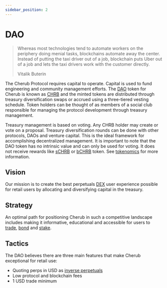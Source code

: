 ```yaml
---
sidebar_position: 2
---
```


# DAO

> Whereas most technologies tend to automate workers on the periphery doing menial tasks, blockchains automate away the center. Instead of putting the taxi driver out of a job, blockchain puts Uber out of a job and lets the taxi drivers work with the customer directly.
>
> Vitalik Buterin

The Cherub Protocol requires capital to operate. Capital is used to fund engineering and community management efforts. The [DAO](/docs/about/terminology#decentralized-autonomous-organization-dao) token for Cherub is known as [CHRB](/docs/about/terminology#dchrb) and the minted tokens are distributed through treasury diversification swaps or accrued using a three-tiered vesting schedule. Token holders can be thought of as members of a social club responsible for managing the protocol development through treasury management.

Treasury management is based on voting. Any CHRB holder may create or vote on a proposal. Treasury diversification rounds can be done with other protocols, DAOs and venture capital. This is the ideal framework for accomplishing decentralized management. It is important to note that the DAO token has no intrinsic value and can only be used for voting. It does not receive rewards like [sCHRB](/docs/about/terminology#schrb) or [bCHRB](/docs/about/terminology#chrb) token. See [tokenomics](/docs/about/terminology#tokenomics) for more information.

## Vision

Our mission is to create the best perpetuals [DEX](/docs/about/terminology#decentralized-exchange-dex) user experience possible for retail users by allocating and diversifying capital in the treasury.

## Strategy

An optimal path for positioning Cherub in such a competitive landscape includes making it informative, educational and accessible for users to [trade](/docs/about/terminology#trade), [bond](/docs/about/terminology#bond) and [stake](/docs/about/terminology#stake).

## Tactics

The DAO believes there are three main features that make Cherub exceptional for retail use:

* Quoting perps in USD as [inverse perpetuals](/docs/inverse-perpetuals)
* Low protocol and blockchain fees
* $1$ USD trade minimum
